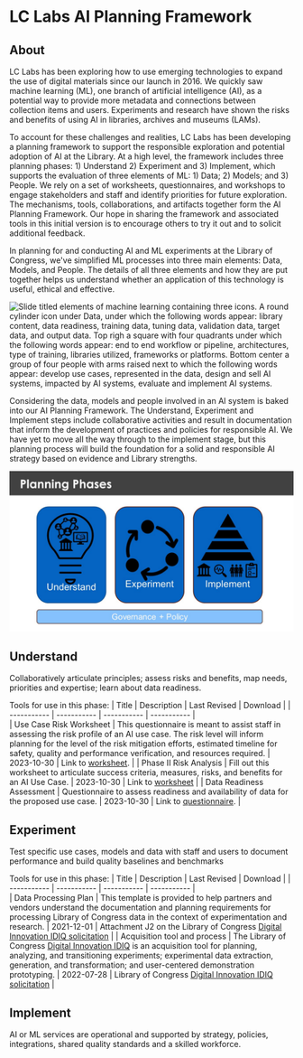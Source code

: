# LC Labs AI Planning Framework



## About 
LC Labs has been exploring how to use emerging technologies to expand the use of digital materials since our launch in 2016. We quickly saw machine learning (ML), one branch of artificial intelligence (AI), as a potential way to provide more metadata and connections between collection items and users.  Experiments and research have shown the risks and benefits of using AI in libraries, archives and museums (LAMs).

To account for these challenges and realities, LC Labs has been developing a planning framework to support the responsible exploration and potential adoption of AI at the Library.  At a high level, the framework includes three planning phases:  1) Understand 2) Experiment and 3) Implement, which supports the evaluation of three elements of ML: 1) Data; 2) Models; and 3) People. We rely on a set of worksheets, questionnaires, and workshops to engage stakeholders and staff and identify priorities for future exploration. The mechanisms, tools, collaborations, and artifacts together form the AI Planning Framework. Our hope in sharing the framework and associated tools in this initial version is to encourage others to try it out and to solicit additional feedback.  

In planning for and conducting AI and ML experiments at the Library of Congress, we've simplified ML processes into three main elements:  Data, Models, and People. The details of all three elements and how they are put together helps us understand whether an application of this technology is useful, ethical and effective.  

![Slide titled elements of machine learning containing three icons. A round cylinder icon under Data, under which the following words appear: library content, data readiness, training data, tuning data, validation data, target data, and output data. Top righ a square with four quadrants under which the following words appear: end to end workflow or pipeline, architectures, type of training, libraries utilized, frameworks or platforms. Bottom center a group of four people with arms raised next to which the following words appear: develop use cases, represented in the data, design and sell AI systems, impacted by AI systems, evaluate and implement AI systems.](/images/AI-framework-1.jpg)

Considering the data, models and people involved in an AI system is baked into our AI Planning Framework. The Understand, Experiment and Implement steps include collaborative activities and result in documentation that inform the development of practices and policies for responsible AI. We have yet to move all the way through to the implement stage, but this planning process will build the foundation for a solid and responsible AI strategy based on evidence and Library strengths. 

![Slide titled planning phases containing three blue rectangles side by side. The first reads understand and depicts a lighbulb icon. The middle rectangle reads Experiment and depicts a cycle icon. The third reads Implement and depicts a pyramid underneath which are icons of a building with pillars, magnifying glass, people, and a clipboard. At the bottom is a long rectangle reading Governance and Policy.](/images/AI-framework-2.jpg)

## Understand 
Collaboratively articulate principles; assess risks and benefits, map needs, priorities and expertise; learn about data readiness. 

Tools for use in this phase: 
| Title      | Description | Last Revised | Download | 
| ----------- | ----------- |  ----------- |  ----------- |  
| Use Case Risk Worksheet     | This questionnaire is meant to assist staff in assessing the risk profile of an AI use case. The risk level will inform planning for the level of the risk mitigation efforts, estimated timeline for safety, quality and performance verification, and resources required.       | 2023-10-30 | Link to [worksheet](https://git.loc.gov/labs/labs-ai-framework/-/blob/main/Understand/Use_Case_Assessment_Worksheet_2023-10-30-draft.docx). | 
| Phase II Risk Analysis  | Fill out this worksheet to articulate success criteria, measures, risks, and benefits for an AI Use Case. | 2023-10-30 | Link to [worksheet](https://git.loc.gov/labs/labs-ai-framework/-/blob/main/Understand/PhaseII_Risk_Assessement_-_2023-10-30-draft.docx) | 
| Data Readiness Assessment     | Questionnaire to assess readiness and availability of data for the proposed use case.       | 2023-10-30 | Link to [questionnaire](https://git.loc.gov/labs/labs-ai-framework/-/blob/main/Understand/Data_Assessment_Worksheet_2023-10-30-draft.docx). |


## Experiment 
Test specific use cases, models and data with staff and users to document performance and build quality baselines and benchmarks

Tools for use in this phase: 
| Title      | Description | Last Revised | Download | 
| ----------- | ----------- |  ----------- |  ----------- |  
| Data Processing Plan   | This template is provided to help partners and vendors understand the documentation and planning requirements for processing Library of Congress data in the context of experimentation and research.       | 2021-12-01 | Attachment J2 on the Library of Congress [Digital Innovation IDIQ solicitation](https://git.loc.gov/labs/labs-ai-framework/-/blob/main/Experiment/Data-Processing-Plan-template-2021-12-01-draft.docx) | 
| Acquisition tool and process  | The Library of Congress [Digital Innovation IDIQ](https://sam.gov/opp/1e6e3f521dd443809e6d0107b5101580/view#general) is an acquisition tool for planning, analyzing, and transitioning experiments; experimental data extraction, generation, and transformation; and user-centered demonstration prototyping.       | 2022-07-28 | Library of Congress [Digital Innovation IDIQ solicitation](https://git.loc.gov/labs/labs-ai-framework/-/blob/3c0ca1845494a540766fcc3e01aa8dd917e61ede/Experiment/DigitalInnovationIDIQsigned.pdf) | 


## Implement 
AI or ML services are operational and supported by strategy, policies, integrations, shared quality standards and a skilled workforce.

